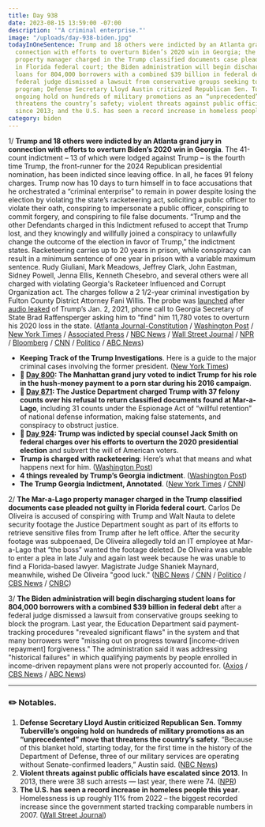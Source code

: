 ```yaml
---
title: Day 938
date: 2023-08-15 13:59:00 -07:00
description: '"A criminal enterprise."'
image: "/uploads/day-938-biden.jpg"
todayInOneSentence: Trump and 18 others were indicted by an Atlanta grand jury in
  connection with efforts to overturn Biden’s 2020 win in Georgia; the Mar-a-Lago
  property manager charged in the Trump classified documents case pleaded not guilty
  in Florida federal court; the Biden administration will begin discharging student
  loans for 804,000 borrowers with a combined $39 billion in federal debt after a
  federal judge dismissed a lawsuit from conservative groups seeking to block the
  program; Defense Secretary Lloyd Austin criticized Republican Sen. Tommy Tuberville’s
  ongoing hold on hundreds of military promotions as an “unprecedented” move that
  threatens the country’s safety; violent threats against public officials have escalated
  since 2013; and the U.S. has seen a record increase in homeless people this year.
category: biden
---
```


1/ **Trump and 18 others were indicted by an Atlanta grand jury in connection with efforts to overturn Biden’s 2020 win in Georgia**. The 41-count indictment – 13 of which were lodged against Trump – is the fourth time Trump, the front-runner for the 2024 Republican presidential nomination, has been indicted since leaving office. In all, he faces 91 felony charges. Trump now has 10 days to turn himself in to face accusations that he orchestrated a “criminal enterprise” to remain in power despite losing the election by violating the state’s racketeering act, soliciting a public officer to violate their oath, conspiring to impersonate a public officer, conspiring to commit forgery, and conspiring to file false documents. “Trump and the other Defendants charged in this Indictment refused to accept that Trump lost, and they knowingly and willfully joined a conspiracy to unlawfully change the outcome of the election in favor of Trump,” the indictment states. Racketeering carries up to 20 years in prison, while conspiracy can result in a minimum sentence of one year in prison with a variable maximum sentence. Rudy Giuliani, Mark Meadows, Jeffrey Clark, John Eastman, Sidney Powell, Jenna Ellis, Kenneth Chesebro, and several others were all charged with violating Georgia's Racketeer Influenced and Corrupt Organization act. The charges follow a 2 1/2-year criminal investigation by Fulton County District Attorney Fani Willis. The probe was [launched](https://whatthefuckjusthappenedtoday.com/2021/02/10/day-22/#2-georgia-prosecutors-opened-a-crimi) after [audio leaked](https://whatthefuckjusthappenedtoday.com/2021/01/04/day-1446/#1-trump-pressured-georgia%E2%80%99s-secretar) of Trump’s Jan. 2, 2021, phone call to Georgia Secretary of State Brad Raffensperger asking him to “find” him 11,780 votes to overturn his 2020 loss in the state. ([Atlanta Journal-Constitution](https://www.ajc.com/politics/trump-18-others-indicted-for-trying-to-overthrow-2020-georgia-election/PQ3N2YBIDRDJFLJGFLEBZUWM6I/) / [Washington Post](https://www.washingtonpost.com/national-security/2023/08/14/trump-indictment-georgia-election-2020/) / [New York Times](https://www.nytimes.com/live/2023/08/15/us/trump-indictment-georgia) / [Associated Press](https://apnews.com/article/trump-georgia-election-investigation-grand-jury-willis-d39562cedfc60d64948708de1b011ed3) / [NBC News](https://www.nbcnews.com/politics/donald-trump/trump-indicted-georgia-racketeering-rcna74912) / [Wall Street Journal](https://www.wsj.com/articles/donald-trump-indicted-georgia-election-interference-case-64deb461?mod=article_inline) / [NPR](https://www.npr.org/live-updates/trump-news-indictment-georgia-election) / [Bloomberg](https://www.bloomberg.com/news/articles/2023-08-15/trump-indicted-by-georgia-prosecutor-over-2020-election-probe?sref=MIBMEEoj) / [CNN](https://www.cnn.com/2023/08/14/politics/donald-trump-fulton-county-georgia/index.html) / [Politico](https://www.politico.com/news/2023/08/14/fulton-county-trump-indictment-00111211) / [ABC News](https://abcnews.go.com/US/georgia-trump-indictment/story?id=102273028))

* **Keeping Track of the Trump Investigations**. Here is a guide to the major criminal cases involving the former president. ([New York Times](https://www.nytimes.com/interactive/2023/us/trump-investigations-charges-indictments.html))
* **📌 [Day 800](https://whatthefuckjusthappenedtoday.com/2023/03/30/day-800/#1-the-manhattan-grand-jury-voted-to): The Manhattan grand jury voted to indict Trump for his role in the hush-money payment to a porn star during his 2016 campaign**.
* **📌 [Day 871](https://whatthefuckjusthappenedtoday.com/2023/06/09/day-871/#1-the-justice-department-charged-tru): The Justice Department charged Trump with 37 felony counts over his refusal to return classified documents found at Mar-a-Lago**, including 31 counts under the Espionage Act of “willful retention” of national defense information, making false statements, and conspiracy to obstruct justice. 
* **📌 [Day 924](https://whatthefuckjusthappenedtoday.com/2023/08/01/day-924/#1-trump-was-indicted-by-special-coun): Trump was indicted by special counsel Jack Smith on federal charges over his efforts to overturn the 2020 presidential election** and subvert the will of American voters.
* **Trump is charged with racketeering**: Here’s what that means and what happens next for him. ([Washington Post](https://www.washingtonpost.com/politics/2023/08/15/trump-indicted-georgia-explained/))
* **4 things revealed by Trump’s Georgia indictment**. ([Washington Post](https://www.washingtonpost.com/politics/2023/08/15/takeaways-trump-georgia-indictment/))
* **The Trump Georgia Indictment, Annotated**. ([New York Times](https://www.nytimes.com/interactive/2023/08/15/us/politics/trump-georgia-indictment-annotated.html) / [CNN](https://www.cnn.com/interactive/2023/08/politics/annotated-trump-indictment-georgia-election-dg/))

2/ **The Mar-a-Lago property manager charged in the Trump classified documents case pleaded not guilty in Florida federal court**. Carlos De Oliveira is accused of conspiring with Trump and Walt Nauta to delete security footage the Justice Department sought as part of its efforts to retrieve sensitive files from Trump after he left office. After the security footage was subpoenaed, De Oliveira allegedly told an IT employee at Mar-a-Lago that “the boss” wanted the footage deleted. De Oliveira was unable to enter a plea in late July and again last week because he was unable to find a Florida-based lawyer. Magistrate Judge Shaniek Maynard, meanwhile, wished De Oliveira "good luck." ([NBC News](https://www.nbcnews.com/politics/donald-trump/trump-property-manager-pleads-not-guilty-classified-documents-case-rcna99995) / [CNN](https://www.cnn.com/2023/08/15/politics/carlos-de-oliveira-plea/index.html) / [Politico](https://www.politico.com/news/2023/08/15/trump-classified-docs-carlos-de-oliveira-00111252) / [CBS News](https://www.cbsnews.com/news/carlos-de-oliveira-mar-a-lago-property-manager-classified-documents-case-fort-pierce-court/) / [CNBC](https://www.cnbc.com/2023/08/15/trump-classified-docs-case-carlos-de-oliveira-pleads-not-guilty.html))

3/ **The Biden administration will begin discharging student loans for 804,000 borrowers with a combined $39 billion in federal debt** after a federal judge dismissed a lawsuit from conservative groups seeking to block the program. Last year, the Education Department said payment-tracking procedures "revealed significant flaws" in the system and that many borrowers were "missing out on progress toward [income-driven repayment] forgiveness." The administration said it was addressing "historical failures" in which qualifying payments by people enrolled in income-driven repayment plans were not properly accounted for. ([Axios](https://www.axios.com/2023/08/14/student-debt-biden-lawsuit-dismissed) / [CBS News](https://www.cbsnews.com/news/student-loan-forgiveness-income-driven-repayment-plans-president-biden/) / [ABC News](https://abcnews.go.com/Politics/biden-administration-begins-wiping-student-loan-debt-804000/story?id=102264052))

---

### ✏️ Notables.

1. **Defense Secretary Lloyd Austin criticized Republican Sen. Tommy Tuberville’s ongoing hold on hundreds of military promotions as an “unprecedented” move that threatens the country’s safety**. “Because of this blanket hold, starting today, for the first time in the history of the Department of Defense, three of our military services are operating without Senate-confirmed leaders,” Austin said. ([NBC News](https://www.nbcnews.com/politics/politics-news/defense-secretary-lloyd-austin-blasts-gop-senators-blockade-military-p-rcna99759))
2. **Violent threats against public officials have escalated since 2013**. In 2013, there were 38 such arrests — last year, there were 74. ([NPR](https://www.npr.org/2023/08/12/1193463117/violent-threats-against-public-officials-are-rising-heres-why))
3. **The U.S. has seen a record increase in homeless people this year**. Homelessness is up roughly 11% from 2022 – the biggest recorded increase since the government started tracking comparable numbers in 2007. ([Wall Street Journal](https://www.wsj.com/articles/homelessness-increasing-united-states-housing-costs-e1990ac7?mod=hp_lead_pos7))
